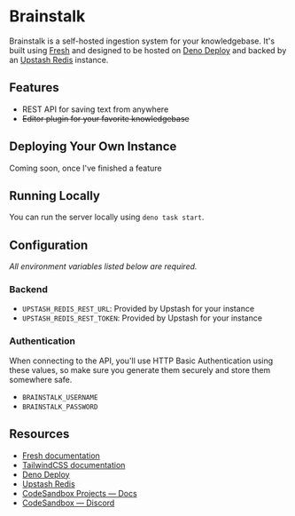 # Brainstalk

Brainstalk is a self-hosted ingestion system for your knowledgebase. It's built using [Fresh](fresh-docs) and designed to be hosted on [Deno Deploy](deno-deploy) and backed by an [Upstash Redis](upstash-redis) instance.

## Features

- REST API for saving text from anywhere
- ~~Editor plugin for your favorite knowledgebase~~

## Deploying Your Own Instance

Coming soon, once I've finished a feature

## Running Locally

You can run the server locally using `deno task start`.

## Configuration

_All environment variables listed below are required._

### Backend

- `UPSTASH_REDIS_REST_URL`: Provided by Upstash for your instance
- `UPSTASH_REDIS_REST_TOKEN`: Provided by Upstash for your instance

### Authentication

When connecting to the API, you'll use HTTP Basic Authentication using these values, so make sure you generate them securely and store them somewhere safe.

- `BRAINSTALK_USERNAME`
- `BRAINSTALK_PASSWORD`

## Resources

- [Fresh documentation](fresh-docs)
- [TailwindCSS documentation](https://tailwindcss.com/)
- [Deno Deploy](deno-deploy)
- [Upstash Redis](upstash-redis)
- [CodeSandbox Projects — Docs](https://codesandbox.io/docs/projects)
- [CodeSandbox — Discord](https://discord.gg/Ggarp3pX5H)

[fresh-docs]: https://fresh.deno.dev/
[deno-deploy]: https://deno.com/deploy
[upstash-redis]: https://docs.upstash.com/redis